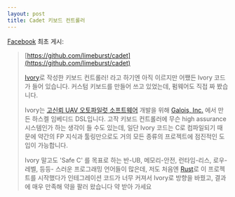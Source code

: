 ```yaml
---
layout: post
title: Cadet 키보드 컨트롤러
---
```


[Facebook](https://www.facebook.com/limeburst/posts/10210531981326614) 최초 게시:

> [https://github.com/limeburst/cadet](https://github.com/limeburst/cadet)
>
> [Ivory](http://ivorylang.org)로 작성한 키보드 컨트롤러! 라고 하기엔 아직 이르지만 어쨌든 Ivory 코드가 들어 있습니다. 커스텀 키보드를 만들어 쓰고 있었는데, 펌웨어도 직접 짜 봤습니다.
>
> Ivory는 [고신뢰 UAV 오토파일럿 소프트웨어](http://smaccmpilot.org) 개발을 위해 [Galois, Inc.](https://galois.com) 에서 만든 하스켈 임베디드 DSL입니다. 고작 키보드 컨트롤러에 무슨 high assurance 시스템인가 하는 생각이 들 수도 있는데, 일단 Ivory 코드는 C로 컴파일되기 때문에 약간의 FP 지식과 툴링만으로도 거의 모든 종류의 프로젝트에 점진적인 도입이 가능합니다.
>
> Ivory 말고도 'Safe C' 를 목표로 하는 반-UB, 메모리-안전, 런타임-리스, 로우-레벨, 등등- 스러운 프로그래밍 언어들이 많은데, 저도 처음엔 [Rust](https://www.rust-lang.org)로 이 프로젝트를 시작했다가 인테그레이션 코드가 너무 커져서 Ivory로 방향을 바꿨고, 결과에 매우 만족해 약을 팔러 왔습니다 약 받아 가세요
